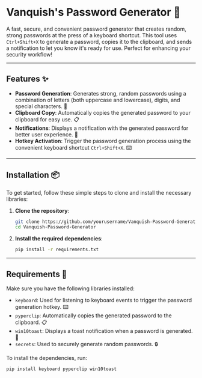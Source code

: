 # Vanquish's Password Generator 🔐

A fast, secure, and convenient password generator that creates random, strong passwords at the press of a keyboard shortcut. This tool uses `Ctrl+Shift+X` to generate a password, copies it to the clipboard, and sends a notification to let you know it's ready for use. Perfect for enhancing your security workflow!

---

## Features ✨
- **Password Generation**: Generates strong, random passwords using a combination of letters (both uppercase and lowercase), digits, and special characters. 🔑
- **Clipboard Copy**: Automatically copies the generated password to your clipboard for easy use. 📋
- **Notifications**: Displays a notification with the generated password for better user experience. 🔔
- **Hotkey Activation**: Trigger the password generation process using the convenient keyboard shortcut `Ctrl+Shift+X`. ⌨️

---

## Installation 📦

To get started, follow these simple steps to clone and install the necessary libraries:

1. **Clone the repository**:
    ```bash
    git clone https://github.com/yourusername/Vanquish-Password-Generator.git
    cd Vanquish-Password-Generator
    ```

2. **Install the required dependencies**:
    ```bash
    pip install -r requirements.txt
    ```

---

## Requirements 📝
Make sure you have the following libraries installed:
- `keyboard`: Used for listening to keyboard events to trigger the password generation hotkey. ⌨️
- `pyperclip`: Automatically copies the generated password to the clipboard. 📋
- `win10toast`: Displays a toast notification when a password is generated. 🎉
- `secrets`: Used to securely generate random passwords. 🔒

To install the dependencies, run:
```bash
pip install keyboard pyperclip win10toast
